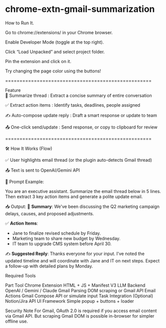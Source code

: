  
chrome-extn-gmail-summarization
===================================================

How to Run It.

Go to chrome://extensions/ in your Chrome browser.

Enable Developer Mode (toggle at the top right).

Click “Load Unpacked” and select project folder.

Pin the extension and click on it.

Try changing the page color using the buttons!

===================================================

Feature   
🧠 Summarize thread : Extract a concise summary of entire conversation

✅ Extract action items : Identify tasks, deadlines, people assigned

✍️ Auto-compose update reply : Draft a smart response or update to team

📤 One-click send/update : Send response, or copy to clipboard for review

===================================================


🛠️ How It Works (Flow)

✅ User highlights email thread (or the plugin auto-detects Gmail thread)

📤 Text is sent to OpenAI/Gemini API

🤖 Prompt Example:

You are an executive assistant. Summarize the email thread below in 5 lines. Then extract 3 key action items and generate a polite update email.

📥 Output:
🔹 **Summary**: We've been discussing the Q2 marketing campaign delays, causes, and proposed adjustments.

✅ **Action Items**:

- Jane to finalize revised schedule by Friday.
- Marketing team to share new budget by Wednesday.
- IT team to upgrade CMS system before April 30.


✍️ **Suggested Reply**:
Thanks everyone for your input. I've noted the updated timeline and will coordinate with Jane and IT on next steps. Expect a follow-up with detailed plans by Monday.

Required Tools

Part	Tool
Chrome Extension	HTML + JS + Manifest V3
LLM Backend	OpenAI / Gemini / Claude
Gmail Parsing	DOM scraping or Gmail API
Email Actions	Gmail Compose API or simulate input
Task Integration	(Optional) Notion/Jira API
UI Framework	Simple popup + buttons + loader

 Security Note
For Gmail, OAuth 2.0 is required if you access email content via Gmail API.
But scraping Gmail DOM is possible in-browser for simpler offline use.

